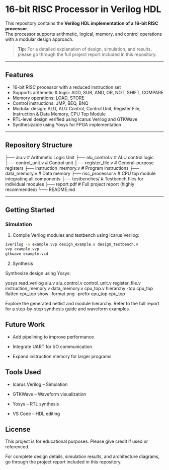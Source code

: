 # 16-bit RISC Processor in Verilog HDL

This repository contains the **Verilog HDL implementation of a 16-bit RISC processor**.  
The processor supports arithmetic, logical, memory, and control operations with a modular design approach.

> **Tip:** For a detailed explanation of design, simulation, and results, please go through the full project report included in this repository.

---

## Features

- 16-bit RISC processor with a reduced instruction set  
- Supports arithmetic & logic: ADD, SUB, AND, OR, NOT, SHIFT, COMPARE  
- Memory operations: LOAD, STORE  
- Control instructions: JMP, BEQ, BNQ  
- Modular design: ALU, ALU Control, Control Unit, Register File, Instruction & Data Memory, CPU Top Module  
- RTL-level design verified using Icarus Verilog and GTKWave  
- Synthesizable using Yosys for FPGA implementation

---

## Repository Structure

├── alu.v # Arithmetic Logic Unit
├── alu_control.v # ALU control logic
├── control_unit.v # Control unit
├── register_file.v # General-purpose registers
├── instruction_memory.v # Program instructions
├── data_memory.v # Data memory
├── risc_processor.v # CPU top module integrating all components
├── testbenches/ # Testbench files for individual modules
├── report.pdf # Full project report (highly recommended)
└── README.md

---

## Getting Started

### Simulation

1. Compile Verilog modules and testbench using Icarus Verilog:

```bash
iverilog -o example.vvp design_example.v design_testbench.v
vvp example.vvp
gtkwave example.vcd
```

2. Synthesis 

Synthesize design using Yosys:

yosys
read_verilog alu.v alu_control.v control_unit.v register_file.v instruction_memory.v data_memory.v cpu_top.v
hierarchy -top cpu_top
flatten cpu_top
show -format png -prefix cpu_top cpu_top


Explore the generated netlist and module hierarchy.
Refer to the full report for a step-by-step synthesis guide and waveform examples.


## Future Work

- Add pipelining to improve performance

- Integrate UART for I/O communication

- Expand instruction memory for larger programs


## Tools Used

- Icarus Verilog – Simulation

- GTKWave – Waveform visualization

- Yosys – RTL synthesis

- VS Code – HDL editing


## License

This project is for educational purposes. Please give credit if used or referenced.


For complete design details, simulation results, and architecture diagrams, go through the project report included in this repository.
